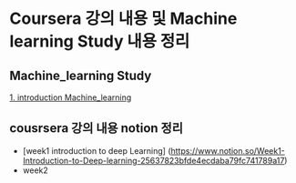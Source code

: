 # Coursera 강의 내용 및 Machine learning Study 내용 정리 

## Machine_learning Study
[1. introduction Machine_learning](https://piquant-hunter-627.notion.site/1-introduction-to-ML-2eeb7908b2514d5d92afe1b68ff10b7e)

##  cousrsera 강의 내용 notion 정리
- [week1 introduction to deep Learning] (https://www.notion.so/Week1-Introduction-to-Deep-learning-25637823bfde4ecdaba79fc741789a17)
- week2 

